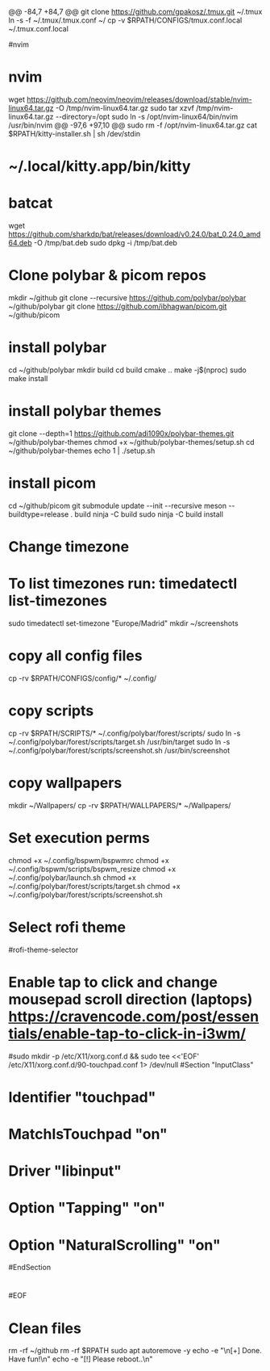 @@ -84,7 +84,7 @@ git clone https://github.com/gpakosz/.tmux.git ~/.tmux
ln -s -f ~/.tmux/.tmux.conf ~/
cp -v $RPATH/CONFIGS/tmux.conf.local ~/.tmux.conf.local

#nvim
# nvim
wget https://github.com/neovim/neovim/releases/download/stable/nvim-linux64.tar.gz -O /tmp/nvim-linux64.tar.gz
sudo tar xzvf /tmp/nvim-linux64.tar.gz --directory=/opt
sudo ln -s /opt/nvim-linux64/bin/nvim /usr/bin/nvim
@@ -97,6 +97,10 @@ sudo rm -f /opt/nvim-linux64.tar.gz
cat $RPATH/kitty-installer.sh | sh /dev/stdin
# ~/.local/kitty.app/bin/kitty

# batcat
wget https://github.com/sharkdp/bat/releases/download/v0.24.0/bat_0.24.0_amd64.deb -O /tmp/bat.deb
sudo dpkg -i /tmp/bat.deb

# Clone polybar & picom repos
mkdir ~/github
git clone --recursive https://github.com/polybar/polybar ~/github/polybar
git clone https://github.com/ibhagwan/picom.git ~/github/picom
# install polybar
cd ~/github/polybar
mkdir build
cd build
cmake ..
make -j$(nproc)
sudo make install
# install polybar themes
git clone --depth=1 https://github.com/adi1090x/polybar-themes.git ~/github/polybar-themes
chmod +x ~/github/polybar-themes/setup.sh
cd ~/github/polybar-themes
echo 1 | ./setup.sh
# install picom
cd ~/github/picom
git submodule update --init --recursive
meson --buildtype=release . build
ninja -C build
sudo ninja -C build install
# Change timezone
# To list timezones run: timedatectl list-timezones
sudo timedatectl set-timezone "Europe/Madrid"
mkdir ~/screenshots
# copy all config files
cp -rv $RPATH/CONFIGS/config/* ~/.config/
# copy scripts
cp -rv $RPATH/SCRIPTS/* ~/.config/polybar/forest/scripts/
sudo ln -s ~/.config/polybar/forest/scripts/target.sh /usr/bin/target
sudo ln -s ~/.config/polybar/forest/scripts/screenshot.sh /usr/bin/screenshot
# copy wallpapers
mkdir ~/Wallpapers/
cp -rv $RPATH/WALLPAPERS/* ~/Wallpapers/
# Set execution perms
chmod +x ~/.config/bspwm/bspwmrc
chmod +x ~/.config/bspwm/scripts/bspwm_resize
chmod +x ~/.config/polybar/launch.sh
chmod +x ~/.config/polybar/forest/scripts/target.sh
chmod +x ~/.config/polybar/forest/scripts/screenshot.sh
# Select rofi theme
#rofi-theme-selector
# Enable tap to click and change mousepad scroll direction (laptops) https://cravencode.com/post/essentials/enable-tap-to-click-in-i3wm/
#sudo mkdir -p /etc/X11/xorg.conf.d && sudo tee <<'EOF' /etc/X11/xorg.conf.d/90-touchpad.conf 1> /dev/null
#Section "InputClass"
#        Identifier "touchpad"
#        MatchIsTouchpad "on"
#        Driver "libinput"
#        Option "Tapping" "on"
#        Option "NaturalScrolling" "on"
#EndSection
#
#EOF
# Clean files
rm -rf ~/github
rm -rf $RPATH
sudo apt autoremove -y
echo -e "\n[+] Done. Have fun!\n"
echo -e "[!] Please reboot..\n"
